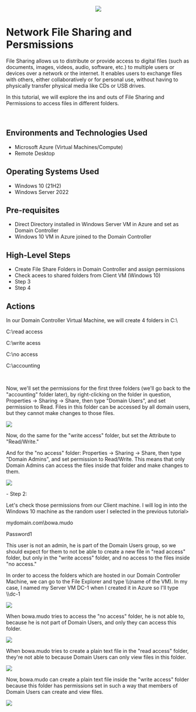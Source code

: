 <p align="center">
<img src="https://github.com/mariamcpherson/filshares/assets/139581822/ae4e7768-a28b-461f-971a-59ebb98e03e4"/>
</p>

<h1>Network File Sharing and Persmissions</h1>
<p>
File Sharing allows us to distribute or provide access to digital files (such as documents, images, videos, audio, software, etc.) to multiple users or devices over a network or the internet. It enables users to exchange files with others, either collaboratively or for personal use, without having to physically transfer physical media like CDs or USB drives.
</p>
<p>
In this tutorial, we will explore the ins and outs of File Sharing and Permissions to access files in different folders. </p><br />


<h2>Environments and Technologies Used</h2>

- Microsoft Azure (Virtual Machines/Compute)
- Remote Desktop
  
<h2>Operating Systems Used </h2>

- Windows 10 (21H2)
- Windows Server 2022

<h2>Pre-requisites</h2>

- Direct Directory installed in Windows Server VM in Azure and set as Domain Controller
- Windows 10 VM in Azure joined to the Domain Controller

<h2>High-Level Steps</h2>

- Create File Share Folders in Domain Controller and assign permissions
- Check acees to shared folders from Client VM (Windows 10)
- Step 3
- Step 4

<h2>Actions</h2>

<p>
In our Domain Controller Virtual Machine, we will create 4 folders in C:\
</p>

<p>
C:\read access
</p>
<p>
C:\write acess
</p>
<p>
C:\no access
</p>
<p>
C:\accounting
</p><br />

<p>
Now, we'll set the permissions for the first three folders (we'll go back to the "accounting" folder later), by right-clicking on the folder in question, Properties → Sharing → Share, then type "Domain Users", and set permission to Read. Files in this folder can be accessed by all domain users, but they cannot make changes to those files.
</p>

<p>
<img src="(https://github.com/mariamcpherson/filshares/assets/139581822/3c9c1db5-a48b-4d10-8499-d7b6f2ba5c58)"/>
</p>

<p>
Now, do the same for the "write access" folder, but set the Attribute to "Read/Write." 
</p>

<p>
And for the "no access" folder: Properties → Sharing → Share, then type "Domain Admins", and set permission to Read/Write. This means that only Domain Admins can access the files inside that folder and make changes to them. 
</p>

<p>
<img src="https://github.com/mariamcpherson/filshares/assets/139581822/1647dfbc-e7bb-459f-a609-b47b240c94a0"/>
</p>


<p>
- Step 2:
</p>
<p>
Let's check those permissions from our Client machine. I will log in into the Windows 10 machine as the random user I selected in the previous tutorial>
</p>

<p>
mydomain.com\bowa.mudo
</p>
<p>
Password1
</p>

<p>
This user is not an admin, he is part of the Domain Users group, so we should expect for them to not be able to create a new file in "read access" folder, but only in the "write access" folder, and no access to the files inside "no access."
</p>


<p>
In order to access the folders which are hosted in our Domain Controller Machine, we can go to the File Explorer and type \\(name of the VM). In my case, I named my Server VM DC-1 when I created it in Azure so I'll type \\dc-1
</p>

<p>
<img src="https://github.com/mariamcpherson/filshares/assets/139581822/2e055445-cae3-4d66-b575-a6776711251c"/>
</p>

<p>
When bowa.mudo tries to access the "no access" folder, he is not able to, because he is not part of Domain Users, and only they can access this folder.
</p>

<p>
<img src="https://github.com/mariamcpherson/filshares/assets/139581822/b9b3c0b2-790c-49d3-a585-a8a78afa36af"/>
</p>

<p>
When bowa.mudo tries to create a plain text file in the "read access" folder, they're not able to because Domain Users can only view files in this folder.
</p>

<p>
<img src="https://github.com/mariamcpherson/filshares/assets/139581822/f4ca79d4-286f-41cb-920b-bd3f67f6a605"/>
</p>


<p>
Now, bowa.mudo can create a plain text file inside the "write access" folder because this folder has permissions set in such a way that members of Domain Users can create and view files.
</p>

<p>
<img src="https://github.com/mariamcpherson/filshares/assets/139581822/677199b1-a261-4cff-90cf-cf73e6438937"/>
</p>
